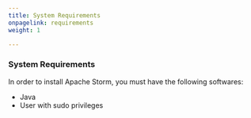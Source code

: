 ```yaml
---
title: System Requirements
onpagelink: requirements
weight: 1

---
```


### **System Requirements**

In order to install Apache Storm, you must have the following softwares:

- Java
- User with sudo privileges
 
